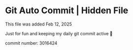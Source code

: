 # Git Auto Commit | Hidden File

This file was added Feb 12, 2025

Just for fun and keeping my daily git commit active 🤪

commit number: 3016424
